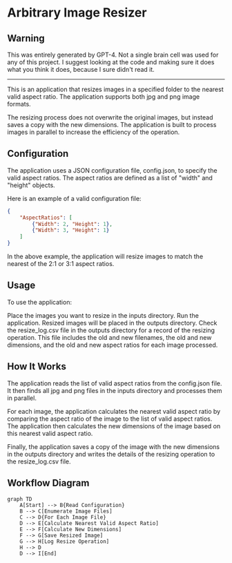 # Arbitrary Image Resizer

## Warning
This was entirely generated by GPT-4. Not a single brain cell was used for any of this project. I suggest looking at the code and making sure it does what you think it does, because I sure didn't read it.

---

This is an application that resizes images in a specified folder to the nearest valid aspect ratio. The application supports both jpg and png image formats.

The resizing process does not overwrite the original images, but instead saves a copy with the new dimensions. The application is built to process images in parallel to increase the efficiency of the operation.

## Configuration
The application uses a JSON configuration file, config.json, to specify the valid aspect ratios. The aspect ratios are defined as a list of "width" and "height" objects.

Here is an example of a valid configuration file:
```json
{
    "AspectRatios": [
        {"Width": 2, "Height": 1},
        {"Width": 3, "Height": 1}
    ]
}
```
In the above example, the application will resize images to match the nearest of the 2:1 or 3:1 aspect ratios.

## Usage
To use the application:

Place the images you want to resize in the inputs directory.
Run the application. Resized images will be placed in the outputs directory.
Check the resize_log.csv file in the outputs directory for a record of the resizing operation. This file includes the old and new filenames, the old and new dimensions, and the old and new aspect ratios for each image processed.

## How It Works
The application reads the list of valid aspect ratios from the config.json file. It then finds all jpg and png files in the inputs directory and processes them in parallel.

For each image, the application calculates the nearest valid aspect ratio by comparing the aspect ratio of the image to the list of valid aspect ratios. The application then calculates the new dimensions of the image based on this nearest valid aspect ratio.

Finally, the application saves a copy of the image with the new dimensions in the outputs directory and writes the details of the resizing operation to the resize_log.csv file.

## Workflow Diagram
```mermaid
graph TD
    A[Start] --> B{Read Configuration}
    B --> C[Enumerate Image Files]
    C --> D{For Each Image File}
    D --> E[Calculate Nearest Valid Aspect Ratio]
    E --> F[Calculate New Dimensions]
    F --> G[Save Resized Image]
    G --> H[Log Resize Operation]
    H --> D
    D --> I[End]
```